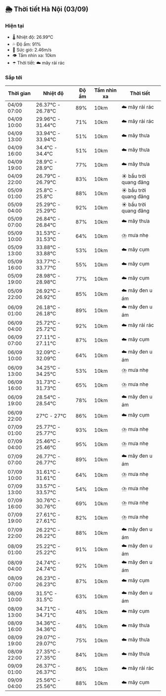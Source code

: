 ## 🌦️ Thời tiết Hà Nội (03/09)

### Hiện tại

- 🌡️ Nhiệt độ: 26.99℃
- 💦 Độ ẩm: 91%
- 💨 Sức gió: 2.46m/s
- 👁️ Tầm nhìn xa: 10km
- ☂️ Thời tiết: ☁️ mây rải rác

### Sắp tới

| Thời gian | Nhiệt độ | Độ ẩm | Tầm nhìn xa | Thời tiết |
| --- | --- | --- | --- | --- |
| 04/09 07:00 | 26.37℃ - 26.78℃ | 89% | 10km | ☁️ mây rải rác |
| 04/09 10:00 | 29.96℃ - 31.44℃ | 71% | 10km | ☁️ mây rải rác |
| 04/09 13:00 | 33.94℃ - 33.94℃ | 51% | 10km | ☁️ mây thưa |
| 04/09 16:00 | 34.4℃ - 34.4℃ | 51% | 10km | ☁️ mây thưa |
| 04/09 19:00 | 28.9℃ - 28.9℃ | 77% | 10km | ☁️ mây thưa |
| 04/09 22:00 | 26.79℃ - 26.79℃ | 83% | 10km | ☀️ bầu trời quang đãng |
| 05/09 01:00 | 25.8℃ - 25.8℃ | 88% | 10km | ☀️ bầu trời quang đãng |
| 05/09 04:00 | 25.29℃ - 25.29℃ | 92% | 10km | ☀️ bầu trời quang đãng |
| 05/09 07:00 | 26.84℃ - 26.84℃ | 87% | 10km | ☁️ mây thưa |
| 05/09 10:00 | 31.53℃ - 31.53℃ | 64% | 10km | ⛈️ mưa nhẹ |
| 05/09 13:00 | 33.88℃ - 33.88℃ | 53% | 10km | ☁️ mây cụm |
| 05/09 16:00 | 33.77℃ - 33.77℃ | 55% | 10km | ☁️ mây cụm |
| 05/09 19:00 | 28.98℃ - 28.98℃ | 77% | 10km | ☁️ mây cụm |
| 05/09 22:00 | 26.92℃ - 26.92℃ | 85% | 10km | ☁️ mây đen u ám |
| 06/09 01:00 | 26.18℃ - 26.18℃ | 89% | 10km | ☁️ mây đen u ám |
| 06/09 04:00 | 25.72℃ - 25.72℃ | 92% | 10km | ☁️ mây rải rác |
| 06/09 07:00 | 27.11℃ - 27.11℃ | 87% | 10km | ☁️ mây cụm |
| 06/09 10:00 | 32.09℃ - 32.09℃ | 64% | 10km | ☁️ mây đen u ám |
| 06/09 13:00 | 34.25℃ - 34.25℃ | 53% | 10km | ⛈️ mưa nhẹ |
| 06/09 16:00 | 31.73℃ - 31.73℃ | 65% | 10km | ⛈️ mưa nhẹ |
| 06/09 19:00 | 28.54℃ - 28.54℃ | 78% | 10km | ☁️ mây đen u ám |
| 06/09 22:00 | 27℃ - 27℃ | 86% | 10km | ☁️ mây cụm |
| 07/09 01:00 | 25.77℃ - 25.77℃ | 93% | 10km | ⛈️ mưa nhẹ |
| 07/09 04:00 | 25.46℃ - 25.46℃ | 95% | 10km | ⛈️ mưa nhẹ |
| 07/09 07:00 | 26.77℃ - 26.77℃ | 89% | 10km | ☁️ mây đen u ám |
| 07/09 10:00 | 31.61℃ - 31.61℃ | 64% | 10km | ⛈️ mưa nhẹ |
| 07/09 13:00 | 33.57℃ - 33.57℃ | 54% | 10km | ⛈️ mưa nhẹ |
| 07/09 16:00 | 30.76℃ - 30.76℃ | 69% | 10km | ⛈️ mưa nhẹ |
| 07/09 19:00 | 27.61℃ - 27.61℃ | 82% | 10km | ⛈️ mưa nhẹ |
| 07/09 22:00 | 26.22℃ - 26.22℃ | 88% | 10km | ☁️ mây đen u ám |
| 08/09 01:00 | 25.22℃ - 25.22℃ | 91% | 10km | ☁️ mây đen u ám |
| 08/09 04:00 | 24.74℃ - 24.74℃ | 92% | 10km | ☁️ mây đen u ám |
| 08/09 07:00 | 26.23℃ - 26.23℃ | 87% | 10km | ☁️ mây cụm |
| 08/09 10:00 | 31.5℃ - 31.5℃ | 63% | 10km | ☁️ mây đen u ám |
| 08/09 13:00 | 34.71℃ - 34.71℃ | 48% | 10km | ☁️ mây cụm |
| 08/09 16:00 | 34.36℃ - 34.36℃ | 48% | 10km | ☁️ mây thưa |
| 08/09 19:00 | 29.07℃ - 29.07℃ | 75% | 10km | ☁️ mây thưa |
| 08/09 22:00 | 27.35℃ - 27.35℃ | 84% | 10km | ☁️ mây thưa |
| 09/09 01:00 | 26.37℃ - 26.37℃ | 86% | 10km | ☁️ mây rải rác |
| 09/09 04:00 | 25.56℃ - 25.56℃ | 88% | 10km | ☁️ mây cụm |

